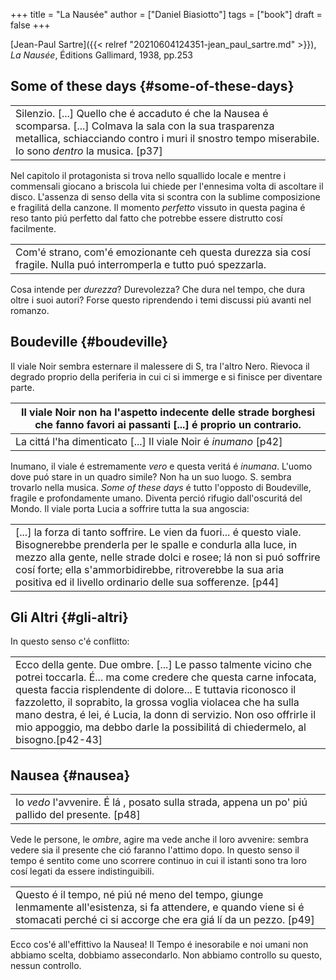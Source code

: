 +++
title = "La Nausée"
author = ["Daniel Biasiotto"]
tags = ["book"]
draft = false
+++

[Jean-Paul Sartre]({{< relref "20210604124351-jean_paul_sartre.md" >}}), _La Nausée_, Éditions Gallimard, 1938, pp.253


## Some of these days {#some-of-these-days}

|                                                                                                                                                                                                                      |
|----------------------------------------------------------------------------------------------------------------------------------------------------------------------------------------------------------------------|
| Silenzio. [...] Quello che é accaduto é che la Nausea é scomparsa. [...] Colmava la sala con la sua trasparenza metallica, schiacciando contro i muri il snostro tempo miserabile. Io sono _dentro_ la musica. [p37] |

Nel capitolo il protagonista si trova nello squallido locale e mentre i commensali giocano a briscola lui chiede per l'ennesima volta di ascoltare il disco.
L'assenza di senso della vita si scontra con la sublime composizione e fragilitá della canzone. Il momento _perfetto_ vissuto in questa pagina é reso tanto piú perfetto dal fatto che potrebbe essere distrutto cosí facilmente.

|                                                                                                                     |
|---------------------------------------------------------------------------------------------------------------------|
| Com'é strano, com'é emozionante ceh questa durezza sia cosí fragile. Nulla puó interromperla e tutto puó spezzarla. |

Cosa intende per _durezza_? Durevolezza? Che dura nel tempo, che dura oltre i suoi autori? Forse questo riprendendo i temi discussi piú avanti nel romanzo.


## Boudeville {#boudeville}

Il viale Noir sembra esternare il malessere di S, tra l'altro Nero. Rievoca il degrado proprio della periferia in cui ci si immerge e si finisce per diventare parte.

| Il viale Noir non ha l'aspetto indecente delle strade borghesi che fanno favori ai passanti [...] é proprio un contrario. |
|---------------------------------------------------------------------------------------------------------------------------|
| La cittá l'ha dimenticato [...] Il viale Noir é _inumano_ [p42]                                                           |

Inumano, il viale é estremamente _vero_ e questa veritá é _inumana_. L'uomo dove puó stare in un quadro simile? Non ha un suo luogo. S. sembra trovarlo nella musica. _Some of these days_ é tutto l'opposto di Boudeville, fragile e profondamente umano. Diventa perció rifugio dall'oscuritá del Mondo.
Il viale porta Lucia a soffrire tutta la sua angoscia:

|                                                                                                                                                                                                                                                                                                                                   |
|-----------------------------------------------------------------------------------------------------------------------------------------------------------------------------------------------------------------------------------------------------------------------------------------------------------------------------------|
| [...] la forza di tanto soffrire. Le vien da fuori... é questo viale. Bisognerebbe prenderla per le spalle e condurla alla luce, in mezzo alla gente, nelle strade dolci e rosee; lá non si puó soffrire cosí forte; ella s'ammorbidirebbe, ritroverebbe la sua aria positiva ed il livello ordinario delle sua sofferenze. [p44] |


## Gli Altri {#gli-altri}

In questo senso c'é conflitto:

|                                                                                                                                                                                                                                                                                                                                                                                                                         |
|-------------------------------------------------------------------------------------------------------------------------------------------------------------------------------------------------------------------------------------------------------------------------------------------------------------------------------------------------------------------------------------------------------------------------|
| Ecco della gente. Due ombre. [...] Le passo talmente vicino che potrei toccarla. É... ma come credere che questa carne infocata, questa faccia risplendente di dolore... E tuttavia riconosco il fazzoletto, il soprabito, la grossa voglia violacea che ha sulla mano destra, é lei, é Lucia, la donn di servizio. Non oso offrirle il mio appoggio, ma debbo darle la possibilitá di chiedermelo, al bisogno.[p42-43] |


## Nausea {#nausea}

|                                                                                                 |
|-------------------------------------------------------------------------------------------------|
| Io _vedo_ l'avvenire. É lá , posato sulla strada, appena un po' piú pallido del presente. [p48] |

Vede le persone, le _ombre_, agire ma vede anche il loro avvenire: sembra vedere sia il presente che ció faranno l'attimo dopo. In questo senso il tempo é sentito come uno scorrere continuo in cui il istanti sono tra loro cosí legati da essere indistinguibili.

|                                                                                                                                                                                     |
|-------------------------------------------------------------------------------------------------------------------------------------------------------------------------------------|
| Questo é il tempo, né piú né meno del tempo, giunge lenmamente all'esistenza, si fa attendere, e quando viene si é stomacati perché ci si accorge che era giá lí da un pezzo. [p49] |

Ecco cos'é all'effittivo la Nausea! Il Tempo é inesorabile e noi umani non abbiamo scelta, dobbiamo assecondarlo. Non abbiamo controllo su questo, nessun controllo.
